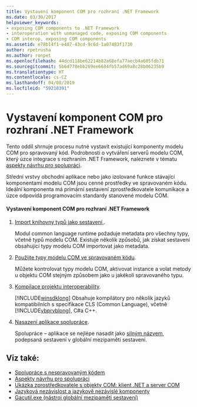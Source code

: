```yaml
---
title: Vystavení komponent COM pro rozhraní .NET Framework
ms.date: 03/30/2017
helpviewer_keywords:
- exposing COM components to .NET Framework
- interoperation with unmanaged code, exposing COM components
- COM interop, exposing COM components
ms.assetid: e78b14f1-e487-43cd-9c6d-1a07483f1730
author: rpetrusha
ms.author: ronpet
ms.openlocfilehash: 44dcd118be62214b82a68efa77aecb4a605fdb71
ms.sourcegitcommit: 5b6d778ebb269ee6684fb57ad69a8c28b06235b9
ms.translationtype: HT
ms.contentlocale: cs-CZ
ms.lasthandoff: 04/08/2019
ms.locfileid: "59218391"
---
```

# <a name="exposing-com-components-to-the-net-framework"></a>Vystavení komponent COM pro rozhraní .NET Framework
Tento oddíl shrnuje procesu nutné vystavit existující komponenty modelu COM pro spravovaný kód. Podrobnosti o vytváření serverů modelu COM, který úzce integrace s rozhraním .NET Framework, naleznete v tématu [aspekty návrhu pro spolupráci](https://docs.microsoft.com/previous-versions/dotnet/netframework-4.0/61aax4kh(v=vs.100)).
  
 Střední vrstvy obchodní aplikace nebo jako izolované funkce stávající komponentami modelu COM jsou cenné prostředky ve spravovaném kódu. Ideální komponenta má primární sestavení zprostředkovatele komunikace a úzce odpovídá programovacím standardy stanovené modelu COM.  
  
#### <a name="to-expose-com-components-to-the-net-framework"></a>Vystavení komponent COM pro rozhraní .NET Framework  
  
1.  [Import knihovny typů jako sestavení,](importing-a-type-library-as-an-assembly.md).  
  
     Modul common language runtime požaduje metadata pro všechny typy, včetně typů modelu COM. Existuje několik způsobů, jak získat sestavení obsahující typy modelu COM importovat jako metadata.  
  
2.  [Použijte typy modelu COM ve spravovaném kódu](https://docs.microsoft.com/previous-versions/dotnet/netframework-4.0/3y76b69k(v=vs.100)).  
  
     Můžete kontrolovat typy modelu COM, aktivovat instance a volat metody u objektu COM stejným způsobem jako u jakékoli spravovaného typu.  
  
3.  [Kompilace projektu interoperability](compiling-an-interop-project.md).  
  
     [!INCLUDE[winsdklong](../../../includes/winsdklong-md.md)] Obsahuje kompilátory pro několik jazyků kompatibilních s specifikace CLS (Common Language), včetně [!INCLUDE[vbprvblong](../../../includes/vbprvblong-md.md)], C#a C++.  
  
4.  [Nasazení aplikace spolupráce](deploying-an-interop-application.md).  
  
     Spolupráce – aplikace se nejlépe nasadit jako [silným názvem](../app-domains/strong-named-assemblies.md), podepsaná sestavení v globální mezipaměti sestavení.  
  
## <a name="see-also"></a>Viz také:

- [Spolupráce s nespravovaným kódem](index.md)
- [Aspekty návrhu pro spolupráci](https://docs.microsoft.com/previous-versions/dotnet/netframework-4.0/61aax4kh(v=vs.100))
- [Ukázka zprostředkovatele s objekty COM: klient .NET a server COM](com-interop-sample-net-client-and-com-server.md)
- [Jazyková nezávislost a jazykově nezávislé komponenty](../../standard/language-independence-and-language-independent-components.md)
- [Gacutil.exe (nástroj globální mezipaměti sestavení)](../tools/gacutil-exe-gac-tool.md)

